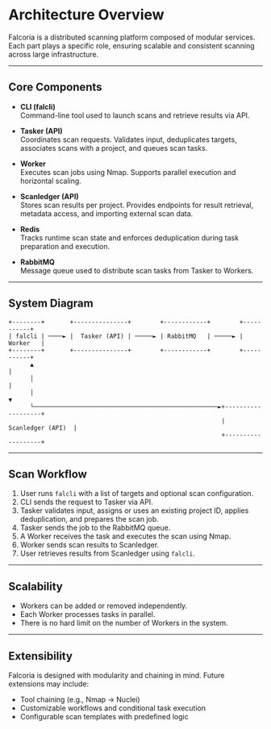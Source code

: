 # Architecture Overview

Falcoria is a distributed scanning platform composed of modular services. Each part plays a specific role, ensuring scalable and consistent scanning across large infrastructure.

---

## Core Components

* **CLI (falcli)**  
  Command-line tool used to launch scans and retrieve results via API.

* **Tasker (API)**  
  Coordinates scan requests. Validates input, deduplicates targets, associates scans with a project, and queues scan tasks.

* **Worker**  
  Executes scan jobs using Nmap. Supports parallel execution and horizontal scaling.

* **Scanledger (API)**  
  Stores scan results per project. Provides endpoints for result retrieval, metadata access, and importing external scan data.

* **Redis**  
  Tracks runtime scan state and enforces deduplication during task preparation and execution.

* **RabbitMQ**  
  Message queue used to distribute scan tasks from Tasker to Workers.

---

## System Diagram

```text
+--------+       +---------------+        +------------+        +-----------+
| falcli | ────► |  Tasker (API) | ─────► | RabbitMQ   | ─────► |  Worker   |
+--------+       +---------------+        +------------+        +-----------+
      ▲                                                                |
      │                                                                |
      │                                                                ▼
      └───────────────────────────────────────────────────►+-------------------+
                                                           | Scanledger (API)  |
                                                           +-------------------+
```

---

## Scan Workflow

1. User runs `falcli` with a list of targets and optional scan configuration.
2. CLI sends the request to Tasker via API.
3. Tasker validates input, assigns or uses an existing project ID, applies deduplication, and prepares the scan job.
4. Tasker sends the job to the RabbitMQ queue.
5. A Worker receives the task and executes the scan using Nmap.
6. Worker sends scan results to Scanledger.
7. User retrieves results from Scanledger using `falcli`.

---

## Scalability

* Workers can be added or removed independently.
* Each Worker processes tasks in parallel.
* There is no hard limit on the number of Workers in the system.

---

## Extensibility

Falcoria is designed with modularity and chaining in mind. Future extensions may include:

* Tool chaining (e.g., Nmap → Nuclei)
* Customizable workflows and conditional task execution
* Configurable scan templates with predefined logic
